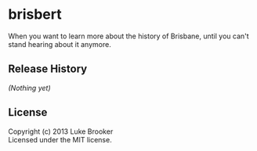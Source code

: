 # brisbert

When you want to learn more about the history of Brisbane, until you can't stand hearing about it anymore.

## Release History
_(Nothing yet)_

## License
Copyright (c) 2013 Luke Brooker  
Licensed under the MIT license.
